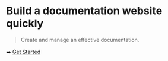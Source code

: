 # Build a documentation website quickly

> Create and manage an effective documentation.

➡️ [Get Started](page:docs/introduction/getting-started)
